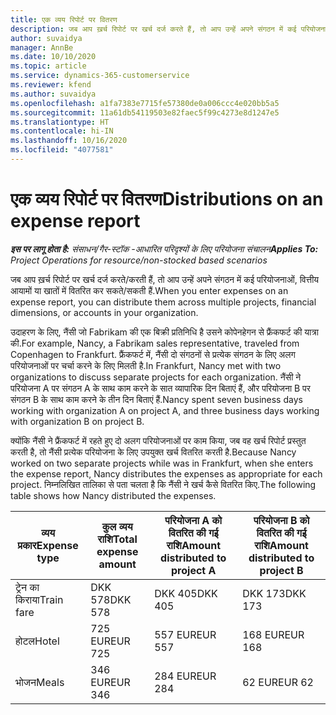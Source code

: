 ```yaml
---
title: एक व्यय रिपोर्ट पर वितरण
description: जब आप ख़र्च रिपोर्ट पर खर्च दर्ज करते हैं, तो आप उन्हें अपने संगठन में कई परियोजनाओं, वित्तीय आयामों या खातों में वितरित कर सकते हैं.
author: suvaidya
manager: AnnBe
ms.date: 10/10/2020
ms.topic: article
ms.service: dynamics-365-customerservice
ms.reviewer: kfend
ms.author: suvaidya
ms.openlocfilehash: a1fa7383e7715fe57380de0a006ccc4e020bb5a5
ms.sourcegitcommit: 11a61db54119503e82faec5f99c4273e8d1247e5
ms.translationtype: HT
ms.contentlocale: hi-IN
ms.lasthandoff: 10/16/2020
ms.locfileid: "4077581"
---
```

# <a name="distributions-on-an-expense-report"></a><span data-ttu-id="7a422-103">एक व्यय रिपोर्ट पर वितरण</span><span class="sxs-lookup"><span data-stu-id="7a422-103">Distributions on an expense report</span></span>

<span data-ttu-id="7a422-104">_**इस पर लागू होता है:** संसाधन/गैर-स्टॉक -आधारित परिदृश्यों के लिए परियोजना संचालन_</span><span class="sxs-lookup"><span data-stu-id="7a422-104">_**Applies To:** Project Operations for resource/non-stocked based scenarios_</span></span>

<span data-ttu-id="7a422-105">जब आप ख़र्च रिपोर्ट पर खर्च दर्ज करते/करती हैं, तो आप उन्हें अपने संगठन में कई परियोजनाओं, वित्तीय आयामों या खातों में वितरित कर सकते/सकती हैं.</span><span class="sxs-lookup"><span data-stu-id="7a422-105">When you enter expenses on an expense report, you can distribute them across multiple projects, financial dimensions, or accounts in your organization.</span></span>

<span data-ttu-id="7a422-106">उदाहरण के लिए, नैंसी जो Fabrikam की एक बिक्री प्रतिनिधि है उसने कोपेनहेगन से फ्रैंकफर्ट की यात्रा की.</span><span class="sxs-lookup"><span data-stu-id="7a422-106">For example, Nancy, a Fabrikam sales representative, traveled from Copenhagen to Frankfurt.</span></span> <span data-ttu-id="7a422-107">फ्रैंकफर्ट में, नैंसी दो संगठनों से प्रत्येक संगठन के लिए अलग परियोजनाओं पर चर्चा करने के लिए मिलती है.</span><span class="sxs-lookup"><span data-stu-id="7a422-107">In Frankfurt, Nancy met with two organizations to discuss separate projects for each organization.</span></span> <span data-ttu-id="7a422-108">नैंसी ने परियोजना A पर संगठन A के साथ काम करने के सात व्यापारिक दिन बिताएं हैं, और परियोजना B पर संगठन B के साथ काम करने के तीन दिन बिताएं हैं.</span><span class="sxs-lookup"><span data-stu-id="7a422-108">Nancy spent seven business days working with organization A on project A, and three business days working with organization B on project B.</span></span>

<span data-ttu-id="7a422-109">क्योंकि नैंसी ने फ्रैंकफर्ट में रहते हुए दो अलग परियोजनाओं पर काम किया, जब वह खर्च रिपोर्ट प्रस्तुत करती है, तो नैंसी प्रत्येक परियोजना के लिए उपयुक्त खर्च वितरित करती है.</span><span class="sxs-lookup"><span data-stu-id="7a422-109">Because Nancy worked on two separate projects while was in Frankfurt, when she enters the expense report, Nancy distributes the expenses as appropriate for each project.</span></span> <span data-ttu-id="7a422-110">निम्नलिखित तालिका से पता चलता है कि नैंसी ने खर्च कैसे वितरित किए.</span><span class="sxs-lookup"><span data-stu-id="7a422-110">The following table shows how Nancy distributed the expenses.</span></span>

| <span data-ttu-id="7a422-111">व्यय प्रकार</span><span class="sxs-lookup"><span data-stu-id="7a422-111">Expense type</span></span> | <span data-ttu-id="7a422-112">कुल व्यय राशि</span><span class="sxs-lookup"><span data-stu-id="7a422-112">Total expense amount</span></span> | <span data-ttu-id="7a422-113">परियोजना A को वितरित की गई राशि</span><span class="sxs-lookup"><span data-stu-id="7a422-113">Amount distributed to project A</span></span> | <span data-ttu-id="7a422-114">परियोजना B को वितरित की गई राशि</span><span class="sxs-lookup"><span data-stu-id="7a422-114">Amount distributed to project B</span></span> |
|--------------|----------------------|---------------------------------|---------------------------------|
| <span data-ttu-id="7a422-115">ट्रेन का किराया</span><span class="sxs-lookup"><span data-stu-id="7a422-115">Train fare</span></span>   | <span data-ttu-id="7a422-116">DKK 578</span><span class="sxs-lookup"><span data-stu-id="7a422-116">DKK 578</span></span>              | <span data-ttu-id="7a422-117">DKK 405</span><span class="sxs-lookup"><span data-stu-id="7a422-117">DKK 405</span></span>                         | <span data-ttu-id="7a422-118">DKK 173</span><span class="sxs-lookup"><span data-stu-id="7a422-118">DKK 173</span></span>                         |
| <span data-ttu-id="7a422-119">होटल</span><span class="sxs-lookup"><span data-stu-id="7a422-119">Hotel</span></span>        | <span data-ttu-id="7a422-120">725 EUR</span><span class="sxs-lookup"><span data-stu-id="7a422-120">EUR 725</span></span>              | <span data-ttu-id="7a422-121">557 EUR</span><span class="sxs-lookup"><span data-stu-id="7a422-121">EUR 557</span></span>                         | <span data-ttu-id="7a422-122">168 EUR</span><span class="sxs-lookup"><span data-stu-id="7a422-122">EUR 168</span></span>                         |
| <span data-ttu-id="7a422-123">भोजन</span><span class="sxs-lookup"><span data-stu-id="7a422-123">Meals</span></span>        | <span data-ttu-id="7a422-124">346 EUR</span><span class="sxs-lookup"><span data-stu-id="7a422-124">EUR 346</span></span>              | <span data-ttu-id="7a422-125">284 EUR</span><span class="sxs-lookup"><span data-stu-id="7a422-125">EUR 284</span></span>                         | <span data-ttu-id="7a422-126">62 EUR</span><span class="sxs-lookup"><span data-stu-id="7a422-126">EUR 62</span></span>                          |
